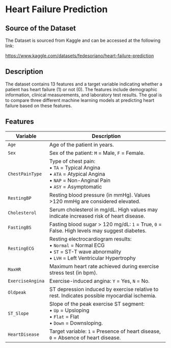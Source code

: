 # Heart Failure Prediction

## Source of the Dataset

The Dataset is sourced from Kaggle and can be accessed at the following link:

https://www.kaggle.com/datasets/fedesoriano/heart-failure-prediction

## Description
The dataset contains 13 features and a target variable indicating 
whether a patient has heart failure (1) or not (0). The features 
include demographic information, clinical measurements, and laboratory 
test results. The goal is to compare three different machine learning 
models at predicting heart failure based on these features.

## Features

| **Variable**         | **Description**                                                                                                                                           |
|----------------------|-----------------------------------------------------------------------------------------------------------------------------------------------------------|
| `Age`                | Age of the patient in years.                                                                                                                              |
| `Sex`                | Sex of the patient: `M` = Male, `F` = Female.                                                                                                             |
| `ChestPainType`      | Type of chest pain: <br>• `TA` = Typical Angina <br>• `ATA` = Atypical Angina <br>• `NAP` = Non-Anginal Pain <br>• `ASY` = Asymptomatic                   |
| `RestingBP`          | Resting blood pressure (in mmHg). Values >120 mmHg are considered elevated.                                                                              |
| `Cholesterol`        | Serum cholesterol in mg/dL. High values may indicate increased risk of heart disease.                                                                    |
| `FastingBS`          | Fasting blood sugar > 120 mg/dL: `1` = True, `0` = False. High levels may suggest diabetes.                                                              |
| `RestingECG`         | Resting electrocardiogram results: <br>• `Normal` = Normal ECG <br>• `ST` = ST-T wave abnormality <br>• `LVH` = Left Ventricular Hypertrophy              |
| `MaxHR`              | Maximum heart rate achieved during exercise stress test (in bpm).                                                                                        |
| `ExerciseAngina`     | Exercise-induced angina: `Y` = Yes, `N` = No.                                                                                                             |
| `Oldpeak`            | ST depression induced by exercise relative to rest. Indicates possible myocardial ischemia.                                                              |
| `ST_Slope`           | Slope of the peak exercise ST segment: <br>• `Up` = Upsloping <br>• `Flat` = Flat <br>• `Down` = Downsloping.                                             |
| `HeartDisease`       | Target variable: `1` = Presence of heart disease, `0` = Absence of heart disease.                                                                        |

